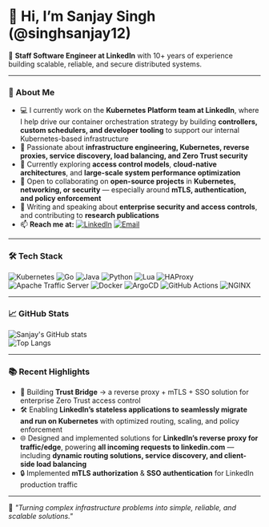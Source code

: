 # 👋 Hi, I’m Sanjay Singh (@singhsanjay12)

💼 **Staff Software Engineer at LinkedIn** with 10+ years of experience building scalable, reliable, and secure distributed systems.

---

### 🚀 About Me
- 💻 I currently work on the **Kubernetes Platform team at LinkedIn**, where I help drive our container orchestration strategy by building **controllers, custom schedulers, and developer tooling** to support our internal Kubernetes-based infrastructure  
- 👀 Passionate about **infrastructure engineering, Kubernetes, reverse proxies, service discovery, load balancing, and Zero Trust security**  
- 🌱 Currently exploring **access control models**, **cloud-native architectures**, and **large-scale system performance optimization**  
- 💞️ Open to collaborating on **open-source projects** in **Kubernetes, networking, or security** — especially around **mTLS, authentication, and policy enforcement**  
- 📝 Writing and speaking about **enterprise security and access controls**, and contributing to **research publications**  
- 📫 **Reach me at:** [![LinkedIn](https://img.shields.io/badge/LinkedIn-0077B5?style=flat&logo=linkedin&logoColor=white)](https://www.linkedin.com/in/singhsanjay12/) [![Email](https://img.shields.io/badge/Email-D14836?style=flat&logo=gmail&logoColor=white)](mailto:gargwanshi.sanjay@gmail.com)  

---

### 🛠 Tech Stack
![Kubernetes](https://img.shields.io/badge/-Kubernetes-326ce5?style=flat&logo=kubernetes&logoColor=white)
![Go](https://img.shields.io/badge/-Go-00ADD8?style=flat&logo=go&logoColor=white)
![Java](https://img.shields.io/badge/-Java-007396?style=flat&logo=java&logoColor=white)
![Python](https://img.shields.io/badge/-Python-3776AB?style=flat&logo=python&logoColor=white)
![Lua](https://img.shields.io/badge/-Lua-2C2D72?style=flat&logo=lua&logoColor=white)
![HAProxy](https://img.shields.io/badge/-HAProxy-066DA5?style=flat&logo=haproxy&logoColor=white)
![Apache Traffic Server](https://img.shields.io/badge/-Apache%20Traffic%20Server-D22128?style=flat&logo=apache&logoColor=white)
![Docker](https://img.shields.io/badge/-Docker-2496ED?style=flat&logo=docker&logoColor=white)
![ArgoCD](https://img.shields.io/badge/-ArgoCD-FE4A49?style=flat&logo=argo&logoColor=white)
![GitHub Actions](https://img.shields.io/badge/-GitHub%20Actions-2088FF?style=flat&logo=github-actions&logoColor=white)
![NGINX](https://img.shields.io/badge/-NGINX-009639?style=flat&logo=nginx&logoColor=white)

---

### 📈 GitHub Stats
![Sanjay's GitHub stats](https://github-readme-stats.vercel.app/api?username=singhsanjay12&show_icons=true&theme=radical)  
![Top Langs](https://github-readme-stats.vercel.app/api/top-langs/?username=singhsanjay12&layout=compact&theme=radical)

---

### 📚 Recent Highlights
- 🚀 Building **Trust Bridge** -> a reverse proxy + mTLS + SSO solution for enterprise Zero Trust access control  
- 🛠 Enabling **LinkedIn’s stateless applications to seamlessly migrate and run on Kubernetes** with optimized routing, scaling, and policy enforcement  
- 🌐 Designed and implemented solutions for **LinkedIn’s reverse proxy for traffic/edge**, powering **all incoming requests to linkedin.com** — including **dynamic routing solutions, service discovery, and client-side load balancing**  
- 🔒 Implemented **mTLS authorization** & **SSO authentication** for LinkedIn production traffic  

---

💬 *"Turning complex infrastructure problems into simple, reliable, and scalable solutions."*


<!---
singhsanjay12/singhsanjay12 is a ✨ special ✨ repository because its `README.md` (this file) appears on your GitHub profile.
You can click the Preview link to take a look at your changes.
--->
